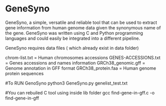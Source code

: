# GeneSyno
GeneSyno, a simple, versatile and reliable tool that can be used to extract gene information from human genome data given the synonymous name of the gene. GeneSyno was written using C and Python programming languages and could easily be integrated into a different pipeline.

GeneSyno requires data files ( which already exist in data folder)

chrom-list.txt		=	Human chromosomes accessions
GENES-ACCESSIONS.txt	=	Genes accessions and names information
GRCh38_genomic.gff		=	Genome annotation in GFF format
GRCh38_protein.faa		=	Human genome protein sequences


#To RUN GenoSyno
python3 GeneSyno.py genelist_test.txt

#You can rebuiled C tool using inside lib folder
gcc find-gene-in-gff.c -o find-gene-in-gff
